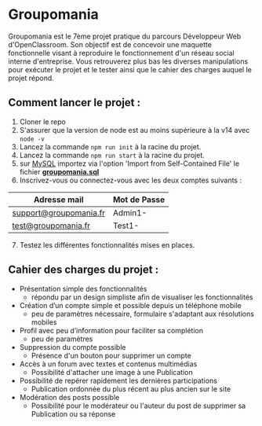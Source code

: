 # Groupomania
Groupomania est le 7ème projet pratique du parcours Développeur Web d'OpenClassroom. 
Son objectif est de concevoir une maquette fonctionnelle visant à reproduire le fonctionnement d'un réseau social interne d'entreprise. 
Vous retrouverez plus bas les diverses manipulations pour exécuter le projet et le tester ainsi que le cahier des charges auquel le projet répond. 

## Comment lancer le projet : 
1. Cloner le repo
2. S'assurer que la version de node est au moins supérieure à la v14 avec `node -v`
3. Lancez la commande `npm run init` à la racine du projet. 
4. Lancez la commande `npm run start` à la racine du projet. 
5. sur [MySQL](https://dev.mysql.com/downloads/workbench/) importez via l'option 'Import from Self-Contained File' le fichier **[groupomania.sql](https://ufile.io/7wl32ejy)**
6. Inscrivez-vous ou connectez-vous avec les deux comptes suivants : 

| Adresse mail           | Mot de Passe | 
|------------------------|--------------|
| support@groupomania.fr | Admin1-      | 
| test@groupomania.fr    | Test1-       | 

7. Testez les différentes fonctionnalités mises en places. 

## Cahier des charges du projet : 
- Présentation simple des fonctionnalités
    * répondu par un design simpliste afin de visualiser les fonctionnalités
- Création d’un compte simple et possible depuis un téléphone mobile 
    * peu de paramètres nécessaire, formulaire s'adaptant aux résolutions mobiles
- Profil avec peu d’information pour faciliter sa complétion 
    * peu de paramètres 
- Suppression du compte possible
    * Présence d'un bouton pour supprimer un compte
- Accès à un forum avec textes et contenus multimédias
    * Possibilité d'attacher une image à une Publication
- Possibilité de repérer rapidement les dernières participations 
    * Publication ordonnée du plus récent au plus ancien sur le site
- Modération des posts possible
    * Possibilité pour le modérateur ou l'auteur du post de supprimer sa Publication ou sa réponse
